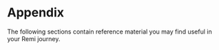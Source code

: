 # Appendix

The following sections contain reference material you may find useful in your Remi journey.
